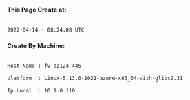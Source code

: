 
   
#### This Page Create at:

```bash

2022-04-14 - 08:24:08 UTC

```

#### Create By Machine:

```bash

Host Name : fv-az124-445

platform  : Linux-5.13.0-1021-azure-x86_64-with-glibc2.31

Ip Local  : 10.1.0.110

```


